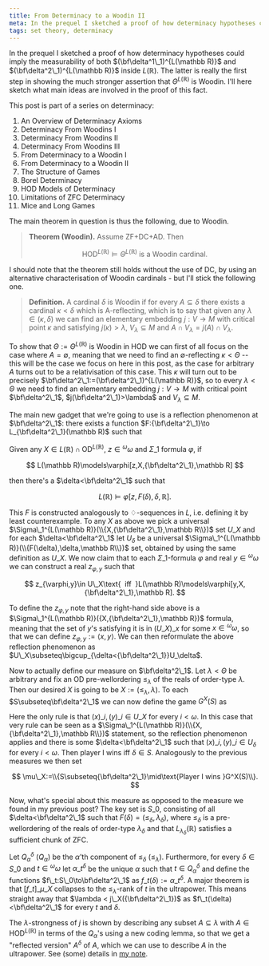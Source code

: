 ```yaml
---
title: From Determinacy to a Woodin II
meta: In the prequel I sketched a proof of how determinacy hypotheses could imply the measurability of both delta^1_1 and delta^2_1 inside L(R). The latter is really the first step in showing the¬†much stronger assertion that Theta^L(R) is Woodin. I'll here sketch what main ideas are involved in the proof of this fact.
tags: set theory, determinacy
---
```


In the prequel I sketched a proof of how determinacy hypotheses could imply the
measurability of both $(\bf\delta^1\_1)^{L(\mathbb R)}$ and
$(\bf\delta^2\_1)^{L(\mathbb R)}$ inside $L(\mathbb R)$. The latter is really the first
step in showing the much stronger assertion that $\Theta^{L(\mathbb R)}$ is Woodin.
I'll here sketch what main ideas are involved in the proof of this fact.

This post is part of a series on determinacy:

1. <router-link to="/posts/2017-01-11-an-overview-of-determinacy-axioms">An Overview of
   Determinacy Axioms</router-link>
2. <router-link to="/posts/2017-01-25-determinacy-from-woodins-i">Determinacy From
   Woodins I</router-link>
3. <router-link to="/posts/2017-02-08-determinacy-from-woodins-ii">Determinacy From
   Woodins II</router-link>
4. <router-link to="/posts/2017-02-22-determinacy-from-woodins-iii">Determinacy From
   Woodins III</router-link>
5. <router-link to="/posts/2017-04-05-from-determinacy-to-a-woodin-i">From Determinacy
   to a Woodin I</router-link>
6. From Determinacy to a Woodin II
7. <router-link to="/posts/2017-05-24-the-structure-of-games">The Structure of
   Games</router-link>
8. <router-link to="/posts/2017-06-07-borel-determinacy">Borel
   Determinacy</router-link>
9. <router-link to="/posts/2017-06-21-hod-models-of-determinacy">HOD Models of
   Determinacy</router-link>
10. <router-link to="/posts/2017-07-14-limitations-of-zfc-determinacy">Limitations of
   ZFC Determinacy</router-link>
11. <router-link to="/posts/2018-08-02-mice-and-long-games">Mice and Long
    Games</router-link>

The main theorem in question is thus the following, due to Woodin.

> **Theorem (Woodin).** Assume ZF+DC+AD. Then
>
> $$
> \text{HOD}^{L(\mathbb R)}\models\Theta^{L(\mathbb R)}\text{ is a Woodin cardinal}.
> $$

I should note that the theorem still holds without the use of DC, by using an
alternative characterisation of Woodin cardinals - but I'll stick the following one.

> **Definition.** A cardinal $\delta$ is Woodin if for every $A\subseteq\delta$ there
> exists a cardinal $\kappa<\delta$ which is A-reflecting, which is to say that given
> any $\lambda\in(\kappa,\delta)$ we can find an elementary embedding $j:V\to M$ with
> critical point $\kappa$ and satisfying $j(\kappa)>\lambda$, $V_\lambda\subseteq M$
> and $A\cap V_\lambda=j(A)\cap V_\lambda$.

To show that $\Theta:=\Theta^{L(\mathbb R)}$ is Woodin in HOD we can first of all focus
on the case where $A=\emptyset$, meaning that we need to find an $\emptyset$-reflecting
$\kappa<\Theta$ -- this will be the case we focus on here in this post, as the case for
arbitrary $A$ turns out to be a relativisation of this case. This $\kappa$ will turn
out to be precisely $\bf\delta^2\_1:=(\bf\delta^2\_1)^{L(\mathbb R)}$, so to every
$\lambda<\Theta$ we need to find an elementary embedding $j:V\to M$ with critical point
$\bf\delta^2\_1$, $j(\bf\delta^2\_1)>\lambda$ and $V_\lambda\subseteq M$.

The main new gadget that we're going to use is a reflection phenomenon at
$\bf\delta^2\_1$: there exists a function $F:{\bf\delta^2\_1}\to
L_{\bf\delta^2\_1}(\mathbb R)$ such that

Given any $X\in L(\mathbb R)\cap\text{OD}^{L(\mathbb R)}$, $z\in{^\omega\omega}$ and
$\Sigma\_1$ formula $\varphi$, if

$$ L(\mathbb R)\models\varphi[z,X,{\bf\delta^2\_1},\mathbb R] $$

then there's a $\delta<\bf\delta^2\_1$ such that

$$ L(\mathbb R)\models\varphi[z,F(\delta),\delta,\mathbb R]. $$

This $F$ is constructed analogously to $\diamondsuit$-sequences in $L$, i.e. defining
it by least counterexample. To any $X$ as above we pick a universal
$\Sigma\_1^{L(\mathbb R)}(\\{X,{\bf\delta^2\_1},\mathbb R\\})$ set $U\_X$ and for each
$\delta<\bf\delta^2\_1$ let $U_\delta$ be a universal $\Sigma\_1^{L(\mathbb
R)}(\\{F(\delta),\delta,\mathbb R\\})$ set, obtained by using the same definition as
$U\_X$. We now claim that to each $\Sigma\_1$-formula $\varphi$ and real
$y\in{^\omega\omega}$ we can construct a real $z_{\varphi,y}$ such that

$$
z_{\varphi,y}\in U\_X\text{  iff  }L(\mathbb
R)\models\varphi[y,X,{\bf\delta^2\_1},\mathbb R].
$$

To define the $z_{\varphi,y}$ note that the right-hand side above is a
$\Sigma\_1^{L(\mathbb R)}({X,{\bf\delta^2\_1},\mathbb R})$ formula, meaning that the
set of $y$'s satisfying it is in $(U\_X)\_x$ for some $x\in{^\omega\omega}$, so that we
can define $z_{\varphi,y}:=\langle x,y\rangle$. We can then reformulate the above
reflection phenomenon as $U\_X\subseteq\bigcup_{\delta<{\bf\delta^2\_1}}U_\delta$.

Now to actually define our measure on $\bf\delta^2\_1$. Let $\lambda<\Theta$ be
arbitrary and fix an OD pre-wellordering $\leq_\lambda$ of the reals of order-type
$\lambda$. Then our desired $X$ is going to be $X:=(\leq_\lambda,\lambda)$. To each
$S\subseteq\bf\delta^2\_1$ we can now define the game $G^X(S)$ as

Here the only rule is that $(x)\_i,(y)\_i\in U\_X$ for every $i<\omega$. In this case
that very rule can be seen as a $\Sigma\_1^{L(\mathbb R)}(\\{X,{\bf\delta^2\_1},\mathbb
R\\})$ statement, so the reflection phenomenon applies and there is some
$\delta<\bf\delta^2\_1$ such that $(x)\_i,(y)\_i\in U_\delta$ for every $i<\omega$.
Then player I wins iff $\delta\in S$. Analogously to the previous measures we then set

$$ \mu\_X:=\\{S\subseteq{\bf\delta^2\_1}\mid\text{Player I wins }G^X(S)\\}. $$

Now, what's special about this measure as opposed to the measure we found in my
previous post? The key set is $S\_0$, consisting of all $\delta<\bf\delta^2\_1$ such
that $F(\delta)=(\leq_\delta,\lambda_\delta)$, where $\leq_\delta$ is a
pre-wellordering of the reals of order-type $\lambda_\delta$ and that
$L_{\lambda_\delta}(\mathbb R)$ satisfies a sufficient chunk of ZFC.

Let $Q_\alpha^\delta$ ($Q_\alpha$) be the $\alpha$'th component of $\leq_\delta$
($\leq_\lambda$). Furthermore, for every $\delta\in S\_0$ and $t\in{^\omega\omega}$ let
$\alpha\_t^\delta$ be the unique $\alpha$ such that $t\in Q_\alpha^\delta$ and define
the functions $f\_t:S\_0\to\bf\delta^2\_1$ as $f\_t(\delta):=\alpha\_t^\delta$. A major
theorem is that $[f\_t]\_{\mu\_X}$ collapses to the $\leq_\lambda$-rank of $t$ in the
ultrapower. This means straight away that $\lambda < j\_X({\bf\delta^2\_1})$ as
$f\_t(\delta)<\bf\delta^2\_1$ for every $t$ and $\delta$.

The $\lambda$-strongness of $j$ is shown by describing any subset $A\subseteq\lambda$
with $A\in\text{HOD}^{L(\mathbb R)}$ in terms of the $Q_\alpha$'s using a new coding
lemma, so that we get a "reflected version" $A^\delta$ of $A$, which we can use to
describe $A$ in the ultrapower. See (some) details in [my
note](/adtowoodins.pdf).
